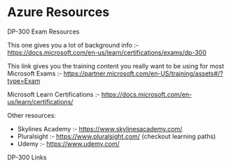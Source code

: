 # Azure Resources
DP-300 Exam Resources

This one gives you a lot of background info :- 
https://docs.microsoft.com/en-us/learn/certifications/exams/dp-300


This link gives you the training content you really want to be using for most
Microsoft Exams :-
https://partner.microsoft.com/en-US/training/assets#/?type=Exam

Microsoft Learn Certifications :-
https://docs.microsoft.com/en-us/learn/certifications/

Other resources:

* Skylines Academy :- https://www.skylinesacademy.com/
* Pluralsight :- https://www.pluralsight.com/ (checkout learning paths)
* Udemy :- https://www.udemy.com/

DP-300 Links

